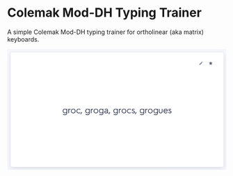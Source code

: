 # Colemak Mod-DH Typing Trainer

A simple Colemak Mod-DH typing trainer for ortholinear (aka matrix) keyboards.

![Trainer demo](https://raw.githubusercontent.com/iamursky/coldown.iamursky.com/main/.github/demo.gif?raw=true)
